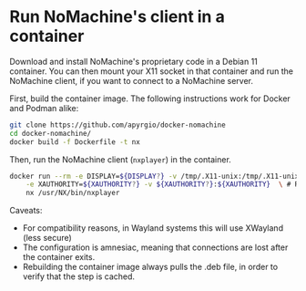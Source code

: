 # Run NoMachine's client in a container

Download and install NoMachine's proprietary code in a Debian 11 container. You
can then mount your X11 socket in that container and run the NoMachine client,
if you want to connect to a NoMachine server.

First, build the container image. The following instructions work for Docker and
Podman alike:

```bash
git clone https://github.com/apyrgio/docker-nomachine
cd docker-nomachine/
docker build -f Dockerfile -t nx
```

Then, run the NoMachine client (`nxplayer`) in the container.

```bash
docker run --rm -e DISPLAY=${DISPLAY?} -v /tmp/.X11-unix:/tmp/.X11-unix:ro \
    -e XAUTHORITY=${XAUTHORITY?} -v ${XAUTHORITY?}:${XAUTHORITY}  \ # Remove if no XAUTHORITY file
    nx /usr/NX/bin/nxplayer
```

Caveats:
* For compatibility reasons, in Wayland systems this will use XWayland (less
  secure)
* The configuration is amnesiac, meaning that connections are lost after the
  container exits.
* Rebuilding the container image always pulls the .deb file, in order to verify
  that the step is cached.
